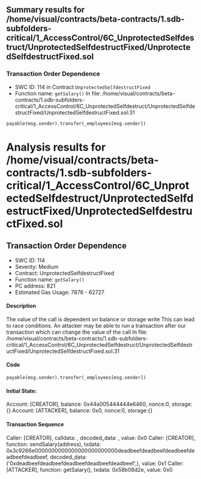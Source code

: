 ## Summary results for /home/visual/contracts/beta-contracts/1.sdb-subfolders-critical/1_AccessControl/6C_UnprotectedSelfdestruct/UnprotectedSelfdestructFixed/UnprotectedSelfdestructFixed.sol
### Transaction Order Dependence
- SWC ID: 114 in Contract `UnprotectedSelfdestructFixed`
- Function name: `getSalary()`
In file: /home/visual/contracts/beta-contracts/1.sdb-subfolders-critical/1_AccessControl/6C_UnprotectedSelfdestruct/UnprotectedSelfdestructFixed/UnprotectedSelfdestructFixed.sol:31
```
payable(msg.sender).transfer(_employees[msg.sender])
```
# Analysis results for /home/visual/contracts/beta-contracts/1.sdb-subfolders-critical/1_AccessControl/6C_UnprotectedSelfdestruct/UnprotectedSelfdestructFixed/UnprotectedSelfdestructFixed.sol

## Transaction Order Dependence
- SWC ID: 114
- Severity: Medium
- Contract: UnprotectedSelfdestructFixed
- Function name: `getSalary()`
- PC address: 821
- Estimated Gas Usage: 7876 - 62727

#### Description

The value of the call is dependent on balance or storage write
This can lead to race conditions. An attacker may be able to run a transaction after our transaction which can change the value of the call
In file: /home/visual/contracts/beta-contracts/1.sdb-subfolders-critical/1_AccessControl/6C_UnprotectedSelfdestruct/UnprotectedSelfdestructFixed/UnprotectedSelfdestructFixed.sol:31

#### Code

```
payable(msg.sender).transfer(_employees[msg.sender])
```

#### Initial State:

Account: [CREATOR], balance: 0x44a005444444e6460, nonce:0, storage:{}
Account: [ATTACKER], balance: 0x0, nonce:0, storage:{}

#### Transaction Sequence

Caller: [CREATOR], calldata: , decoded_data: , value: 0x0
Caller: [CREATOR], function: sendSalary(address), txdata: 0x3c9266e0000000000000000000000000deadbeefdeadbeefdeadbeefdeadbeefdeadbeef, decoded_data: ('0xdeadbeefdeadbeefdeadbeefdeadbeefdeadbeef',), value: 0x1
Caller: [ATTACKER], function: getSalary(), txdata: 0x58b08d2e, value: 0x0


